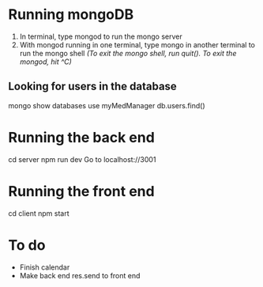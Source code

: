 # Running mongoDB

1. In terminal, type mongod to run the mongo server
2. With mongod running in one terminal, type mongo in another terminal to run the mongo shell
   _(To exit the mongo shell, run quit(). To exit the mongod, hit ^C)_

## Looking for users in the database

mongo
show databases
use myMedManager
db.users.find()

# Running the back end

cd server
npm run dev
Go to localhost://3001

# Running the front end

cd client
npm start

# To do

- Finish calendar
- Make back end res.send to front end
